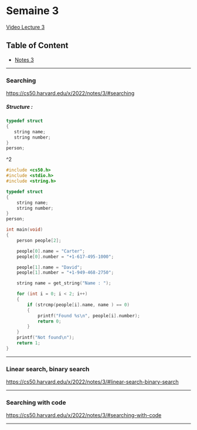 # Semaine 3

[Video Lecture 3](https://www.youtube.com/watch?v=4oqjcKenCH8)


## Table of Content

- [Notes 3](https://cs50.harvard.edu/x/2022/notes/3/)

---

### Searching

https://cs50.harvard.edu/x/2022/notes/3/#searching


 ##### Structure : 


 ```c
 typedef struct
 {
    string name;
    string number;
 }
 person;

 ```

 ^2

``` c
#include <cs50.h>
#include <stdio.h>
#include <string.h>

typedef struct
{
    string name;
    string number;
}
person;

int main(void)
{
    person people[2];

    people[0].name = "Carter";
    people[0].number = "+1-617-495-1000";

    people[1].name = "David";
    people[1].number = "+1-949-468-2750";

    string name = get_string("Name : ");

    for (int i = 0; i < 2; i++)
    {
        if (strcmp(people[i].name, name ) == 0)
        {
            printf("Found %s\n", people[i].number);
            return 0;
        }
    }
    printf("Not found\n");
    return 1;
}
```

---

### Linear search, binary search

https://cs50.harvard.edu/x/2022/notes/3/#linear-search-binary-search

---

### Searching with code

https://cs50.harvard.edu/x/2022/notes/3/#searching-with-code

---




